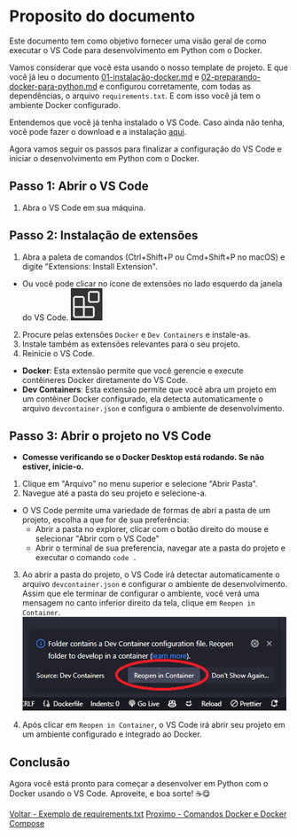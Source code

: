 # Proposito do documento
Este documento tem como objetivo fornecer uma visão geral de como executar o VS Code para desenvolvimento em Python com o Docker.

Vamos considerar que você esta usando o nosso template de projeto. E que você já leu o documento [01-instalação-docker.md](01-instalação-docker.md) e [02-preparando-docker-para-python.md](02-preparando-docker-para-python.md) e configurou corretamente, com todas as dependências, o arquivo `requirements.txt`. E com isso você já tem o ambiente Docker configurado.

Entendemos que você já tenha instalado o VS Code. Caso ainda não tenha, você pode fazer o download e a instalação [aqui](https://code.visualstudio.com/download).

Agora vamos seguir os passos para finalizar a configuração do VS Code e iniciar o desenvolvimento em Python com o Docker.

## Passo 1: Abrir o VS Code

1. Abra o VS Code em sua máquina.

## Passo 2: Instalação de extensões
1. Abra a paleta de comandos (Ctrl+Shift+P ou Cmd+Shift+P no macOS) e digite "Extensions: Install Extension".
  - Ou você pode clicar no ícone de extensões no lado esquerdo da janela do VS Code. 
  ![Extensions](./assets/img/VSCode-Extension-Icon-50.jpg)
2. Procure pelas extensões `Docker` e `Dev Containers` e instale-as.
3. Instale também as extensões relevantes para o seu projeto.
4. Reinicie o VS Code.

- **Docker**: Esta extensão permite que você gerencie e execute contêineres Docker diretamente do VS Code.
- **Dev Containers**: Esta extensão permite que você abra um projeto em um contêiner Docker configurado, ela detecta automaticamente o arquivo `devcontainer.json` e configura o ambiente de desenvolvimento.

## Passo 3: Abrir o projeto no VS Code

- **Comesse verificando se o Docker Desktop está rodando. Se não estiver, inicie-o.**

1. Clique em "Arquivo" no menu superior e selecione "Abrir Pasta".
2. Navegue até a pasta do seu projeto e selecione-a.

- O VS Code permite uma variedade de formas de abri a pasta de um projeto, escolha a que for de sua preferência:
  - Abrir a pasta no explorer, clicar com  o botão direito do mouse e selecionar "Abrir com o VS Code"
  - Abrir o terminal de sua preferencia, navegar ate a pasta do projeto e executar o comando `code .`

3. Ao abrir a pasta do projeto, o VS Code irá detectar automaticamente o arquivo `devcontainer.json` e configurar o ambiente de desenvolvimento. Assim que ele terminar de configurar o ambiente, você verá uma mensagem no canto inferior direito da tela, clique em `Reopen in Container`.
![Reopen in Container](./assets/img/msg-apos-configuração.png)

4. Após clicar em `Reopen in Container`, o VS Code irá abrir seu projeto em um ambiente configurado e integrado ao Docker.

## Conclusão
Agora você está pronto para começar a desenvolver em Python com o Docker usando o VS Code.
Aproveite, e boa sorte! ☕😋

[Voltar - Exemplo de requirements.txt](./03-exemplos-de-requirements.txt.md)
[Proximo - Comandos Docker e Docker Compose](./05-comandos-docker-e-docker-compose.md)
